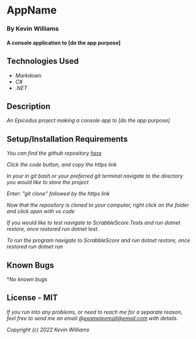 #  AppName

### By Kevin Williams

#### A console application to [do the app purpose]

## Technologies Used

* _Markdown_
* _C#_
* _.NET_

## Description

_An Epicodus project making a console app to [do the app purpose]_

## Setup/Installation Requirements

_You can find the github repository [here](https://github.com/k9w/TemplateRepo-csharp-withTDD)_

_Click the code button, and copy the https link_

_In your in git bash or your preferred git terminal navigate to the directory you would like to store the project_

_Enter: "git clone" followed by the https link_

_Now that the repository is cloned to your computer, right click on the folder and click open with vs code_

_If you would like to test navigate to ScrabbleScore.Tests and run dotnet restore, once restored run dotnet test._

_To run the program navigate to ScrabbleScore and run dotnet restore, once restored run dotnet run_

## Known Bugs

*_No known bugs_

## License - MIT

_If you run into any problems, or need to reach me for a separate reason, feel free to send me an email @exampleemail@email.com with details._

_Copyright (c) 2022 Kevin Williams_
